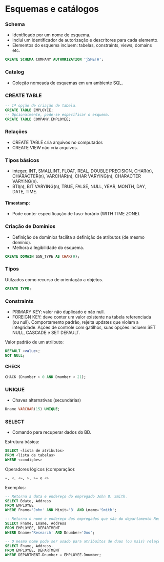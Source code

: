 # Esquemas e catálogos

### Schema

* Identficado por um nome de esquema.
* Inclui um identificador de autorização e descritores para cada elemento.
* Elementos do esquema incluem: tabelas, constraints, views, domains etc.

```sql
CREATE SCHEMA COMPANY AUTHORIZATION 'jSMETH';
```

### Catalog

* Coleção nomeada de esquemas em um ambiente SQL.

### CREATE TABLE

```sql
-- 1ª opção de criação de tabela.
CREATE TABLE EMPLOYEE;
-- Opcionalmente, pode-se especificar o esquema.
CREATE TABLE COMPAMY.EMPLOYEE;
```

### Relações

* CREATE TABLE cria arquivos no computador.
* CREATE VIEW não cria arquivos.

### Tipos básicos

* Integer, INT, SMALLINT, FLOAT, REAL, DOUBLE PRECISION, CHAR(n), CHARACTER(n), VARCHAR(n), CHAR VARYING(n), CHARACTER VARYING(n).
* BTI(n), BIT VARYING(n), TRUE, FALSE, NULL, YEAR, MONTH, DAY, DATE, TIME.

#### Timestamp:
* Pode conter especificação de fuso-horário (WITH TIME ZONE).

### Criação de Domínios
* Definição de domínios facilita a definição de atributos (de mesmo domínio).
* Melhora a legibilidade do esquema.

```sql
CREATE DOMAIN SSN_TYPE AS CHAR(9);
```

### Tipos

Utilzados como recurso de orientação a objetos.
```sql
CREATE TYPE;
```

### Constraints

* PRIMARY KEY: valor não duplicado e não null.
* FOREIGN KEY: deve conter um valor existente na tabela referenciada (ou null). Comportamento padrão, rejeita updates que violam a integridade. Ações de controle com gatilhos, suas opções incluem SET NULL, CASCADE e SET DEFAULT.

Valor padrão de um atriibuto:
```sql
DEFAULT <value>;
NOT NULL;
```

#### CHECK

```sql
CHACK (Dnumber > 0 AND Dnumber < 21);
```

### UNIQUE

* Chaves alternativas (secundárias)
```sql
Dname VARCHAR(15) UNIQUE;
```

### SELECT
 
* Comando para recuperar dados do BD.
 
Estrutura básica:
```sql
SELECT <lista de atributos>
FROM <lista de tabelas>
WHERE <condições>
```
 
Operadores lógicos (comparação):
```sql
=, <, <=, >, >= e <>
```

Exemplos:
```sql
-- Retorna a data e endereço do empregado John B. Smith.
SELECT Bdate, Address
FROM EMPLOYEE
WHERE Fname='John' AND Minit='B' AND Lname='Smith';

-- Retorna o nome e endereço dos empregados que são do departamento Research.
SELECT Fname, Lname, Address
FROM EMPLOYEE, DEPARTMENT
WHERE Dname='Research' AND Dnumber='Dno';

-- O mesmo nome pode ser usado para atribuitos de duas (ou mais) relações diferente.
SELECT Fname, Address.
FROM EMPLOYEE, DEPARTMENT
WHERE DEPARTMENT.Dnumber = EMPLOYEE.Dnumber;
```
